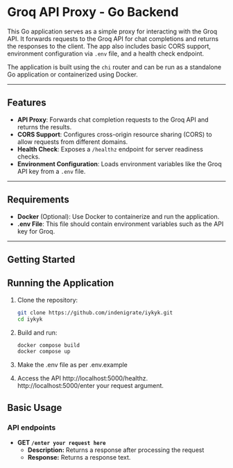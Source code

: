 # Groq API Proxy - Go Backend

This Go application serves as a simple proxy for interacting with the Groq API. It forwards requests to the Groq API for chat completions and returns the responses to the client. The app also includes basic CORS support, environment configuration via `.env` file, and a health check endpoint.

The application is built using the `chi` router and can be run as a standalone Go application or containerized using Docker.

---

## Features

- **API Proxy**: Forwards chat completion requests to the Groq API and returns the results.
- **CORS Support**: Configures cross-origin resource sharing (CORS) to allow requests from different domains.
- **Health Check**: Exposes a `/healthz` endpoint for server readiness checks.
- **Environment Configuration**: Loads environment variables like the Groq API key from a `.env` file.

---

## Requirements

- **Docker** (Optional): Use Docker to containerize and run the application.
- **.env File**: This file should contain environment variables such as the API key for Groq.

---

## Getting Started

## Running the Application

1. Clone the repository:

   ```bash
   git clone https://github.com/indenigrate/iykyk.git
   cd iykyk
2. Build and run:

   ```bash
   docker compose build
   docker compose up
3. Make the .env file as per .env.example
4. Access the API
        http://localhost:5000/healthz.
        http://localhost:5000/enter your request argument.

## Basic Usage
### API endpoints
- **GET `/enter your request here`**
  - **Description:** Returns a response after processing the request
  - **Response:** Returns a response text.
